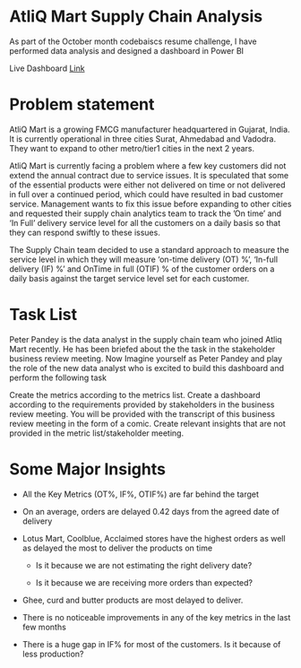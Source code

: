 # AtliQ Mart Supply Chain Analysis
As part of the October month codebaiscs resume challenge, I have performed data analysis and designed a dashboard in Power BI

Live Dashboard <a href="https://app.powerbi.com/view?r=eyJrIjoiYzFlMzg5MGItMTU5ZC00N2YxLWFjZWItM2JlZjZlYzgzMzNhIiwidCI6ImM2ZTU0OWIzLTVmNDUtNDAzMi1hYWU5LWQ0MjQ0ZGM1YjJjNCJ9" rel="nofollow">Link</a>

# Problem statement
AtliQ Mart is a growing FMCG manufacturer headquartered in Gujarat, India. It is currently operational in three cities Surat, Ahmedabad and Vadodra. They want to expand to other metro/tier1 cities in the next 2 years.

AtliQ Mart is currently facing a problem where a few key customers did not extend the annual contract due to service issues. It is speculated that some of the essential products were either not delivered on time or not delivered in full over a continued period, which could have resulted in bad customer service. Management wants to fix this issue before expanding to other cities and requested their supply chain analytics team to track the ’On time’ and ‘In Full’ delivery service level for all the customers on a daily basis so that they can respond swiftly to these issues.

The Supply Chain team decided to use a standard approach to measure the service level in which they will measure ‘on-time delivery (OT) %’, ‘In-full delivery (IF) %’ and OnTime in full (OTIF) % of the customer orders on a daily basis against the target service level set for each customer.

# Task List
Peter Pandey is the data analyst in the supply chain team who joined Atliq Mart recently. He has been briefed about the the task in the stakeholder business review meeting. Now Imagine yourself as Peter Pandey and play the role of the new data analyst who is excited to build this dashboard and perform the following task

Create the metrics according to the metrics list. Create a dashboard according to the requirements provided by stakeholders in the business review meeting. You will be provided with the transcript of this business review meeting in the form of a comic. Create relevant insights that are not provided in the metric list/stakeholder meeting.



# Some Major Insights
* All the Key Metrics (OT%, IF%, OTIF%) are far behind the target
  
* On an average, orders are delayed 0.42 days from the agreed date of delivery
  
* Lotus Mart, Coolblue, Acclaimed stores have the highest orders as well as delayed the most to deliver the products on time
  
   * Is it because we are not estimating the right delivery date?
     
   * Is it because we are receiving more orders than expected?
     
* Ghee, curd and butter products are most delayed to deliver.
  
* There is no noticeable improvements in any of the key metrics in the last few months
  
* There is a huge gap in IF% for most of the customers. Is it because of less production?
